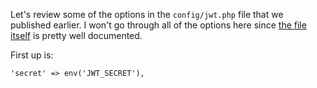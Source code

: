 Let's review some of the options in the `config/jwt.php` file that we published earlier.
I won't go through all of the options here since [the file itself](https://github.com/tymondesigns/jwt-auth/blob/1.0.0-beta.2/config/config.php) is pretty well documented.

First up is:

```
'secret' => env('JWT_SECRET'),
```
